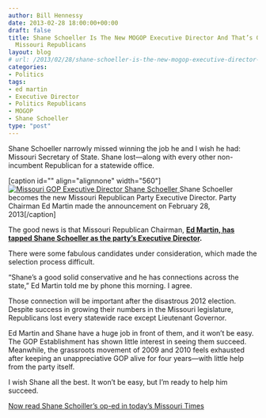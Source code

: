 ```yaml
---
author: Bill Hennessy
date: 2013-02-28 18:00:00+00:00
draft: false
title: Shane Schoeller Is The New MOGOP Executive Director And That’s Great News For
  Missouri Republicans
layout: blog
# url: /2013/02/28/shane-schoeller-is-the-new-mogop-executive-director-and-thats-great-news-for-missouri-republicans/
categories:
- Politics
tags:
- ed martin
- Executive Director
- Politics Republicans
- MOGOP
- Shane Schoeller
type: "post"
---
```


Shane Schoeller narrowly missed winning the job he and I wish he had: Missouri Secretary of State. Shane lost—along with every other non-incumbent Republican for a statewide office.

[caption id="" align="alignnone" width="560"][![Missouri GOP Executive Director Shane Schoeller](https://hennessysview.com/wp-content/uploads/2013/02/Schoeller_thumb.jpg)
](https://hennessysview.com/wp-content/uploads/2013/02/Schoeller.jpg) Shane Schoeller becomes the new Missouri Republican Party Executive Director. Party Chairman Ed Martin made the announcement on February 28, 2013[/caption]

The good news is that Missouri Republican Chairman, **[Ed Martin, has tapped Shane Schoeller as the party’s Executive Director](https://www.mogop.org/2013/02/6797/).**

There were some fabulous candidates under consideration, which made the selection process difficult.

“Shane’s a good solid conservative and he has connections across the state,” Ed Martin told me by phone this morning. I agree.

Those connection will be important after the disastrous 2012 election. Despite success in growing their numbers in the Missouri legislature, Republicans lost every statewide race except Lieutenant Governor.

Ed Martin and Shane have a huge job in front of them, and it won’t be easy. The GOP Establishment has shown little interest in seeing them succeed. Meanwhile, the grassroots movement of 2009 and 2010 feels exhausted after keeping an unappreciative GOP alive for four years—with little help from the party itself.

I wish Shane all the best. It won’t be easy, but I’m ready to help him succeed.

[Now read Shane Schoiller’s op-ed in today’s Missouri Times](https://themissouritimes.com/1147/op-ed-by-shane-schoeller-the-republican-partys-way-forward/)
